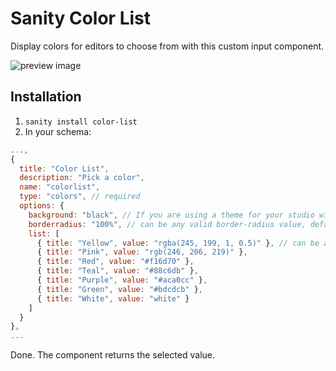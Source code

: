 # Sanity Color List

Display colors for editors to choose from with this custom input component.

![preview image](https://github.com/KimPaow/sanity-color-picker/raw/master/src/images/preview.png)

## Installation

1. `sanity install color-list`
2. In your schema:

```js
...,
{
  title: "Color List",
  description: "Pick a color",
  name: "colorlist",
  type: "colors", // required
  options: {
    background: "black", // If you are using a theme for your studio with a non-white bg this should reflect that same non-white bg value.
    borderradius: "100%", // can be any valid border-radius value, defaults to 100%
    list: [
      { title: "Yellow", value: "rgba(245, 199, 1, 0.5)" }, // can be any valid color value
      { title: "Pink", value: "rgb(246, 206, 219)" },
      { title: "Red", value: "#f16d70" },
      { title: "Teal", value: "#88c6db" },
      { title: "Purple", value: "#aca0cc" },
      { title: "Green", value: "#bdcdcb" },
      { title: "White", value: "white" }
    ]
  }
},
...
```

Done. The component returns the selected value.
